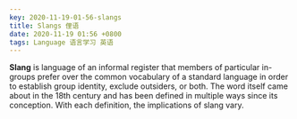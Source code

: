 ```yaml
---
key: 2020-11-19-01-56-slangs
title: Slangs 俚语
date: 2020-11-19 01:56 +0800
tags: Language 语言学习 英语
---
```


**Slang** is language of an informal register that members of particular in-groups prefer over the common vocabulary of a standard language in order to establish group identity, exclude outsiders, or both. The word itself came about in the 18th century and has been defined in multiple ways since its conception. With each definition, the implications of slang vary.

<!--more-->
